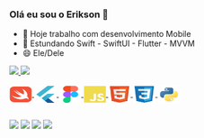 ### Olá eu sou o Erikson 👋

- 🔭 Hoje trabalho com desenvolvimento Mobile 
- 🌱 Estundando Swift - SwiftUI - Flutter - MVVM
- 😄 Ele/Dele

<div>
<a href="https://github.com/eriksonloures">
<img height="180em" src="https://github-readme-stats.vercel.app/api?username=eriksonloures&show_icons=true&theme=tokyonight&include_all_commits=true&count_private=true"/>
<img height="180em" src="https://github-readme-stats.vercel.app/api/top-langs/?username=eriksonloures&layout=compact&langs_count=16&theme=tokyonight"/>
</div>




<div style="display: inline_block"><br>
   <img align="center" alt="Erikson-Swift" height="30" width="40" src="https://raw.githubusercontent.com/devicons/devicon/master/icons/swift/swift-original.svg"> 
      <img align="center" alt="Erikson-Swift" height="30" width="40" src="https://raw.githubusercontent.com/devicons/devicon/master/icons/flutter/flutter-original.svg">
        <img align="center" alt="Erikson-Python" height="30" width="40" src="https://raw.githubusercontent.com/devicons/devicon/master/icons/figma/figma-original.svg">
  <img align="center" alt="Erikson-Js" height="30" width="40" src="https://raw.githubusercontent.com/devicons/devicon/master/icons/javascript/javascript-plain.svg">
  <img align="center" alt="Erikson-HTML" height="30" width="40" src="https://raw.githubusercontent.com/devicons/devicon/master/icons/html5/html5-original.svg">
  <img align="center" alt="Erikson-CSS" height="30" width="40" src="https://raw.githubusercontent.com/devicons/devicon/master/icons/css3/css3-original.svg">
  <img align="center" alt="Erikson-Python" height="30" width="40" src="https://raw.githubusercontent.com/devicons/devicon/master/icons/python/python-original.svg">
 
 
</div>
  
  ##
 
<div> 
  <a href="https://www.youtube.com/@erik6232/streams"_blank"><img src="https://img.shields.io/badge/YouTube-FF0000?style=for-the-badge&logo=youtube&logoColor=white" target="_blank"></a>
  <a href="https://www.instagram.com/erik.developer/" target="_blank"><img src="https://img.shields.io/badge/-Instagram-%23E4405F?style=for-the-badge&logo=instagram&logoColor=white" target="_blank"></a>
  <a href = "mailto:erikson992@gmail.com"><img src="https://img.shields.io/badge/-Gmail-%23333?style=for-the-badge&logo=gmail&logoColor=white" target="_blank"></a>
  <a href="https://www.linkedin.com/in/erikson-loures-66574598/" target="_blank"><img src="https://img.shields.io/badge/-LinkedIn-%230077B5?style=for-the-badge&logo=linkedin&logoColor=white" target="_blank"></a> 
    
</div>
